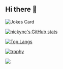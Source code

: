 ## Hi there 👋

![Jokes Card](https://readme-jokes.vercel.app/api)



[![nickync's GitHub stats](https://github-readme-stats.vercel.app/api?username=nickync&show_icons=true&theme=blue-green)](https://github.com/anuraghazra/github-readme-stats)

[![Top Langs](https://github-readme-stats.vercel.app/api/top-langs/?username=nickync&hide=roff,html,Jupyter%20Notebook,&langs_count=8&layout=compact&theme=blue-green)](https://github.com/anuraghazra/github-readme-stats)

[![trophy](https://github-profile-trophy.vercel.app/?username=nickync)](https://github.com/ryo-ma/github-profile-trophy)

![](https://komarev.com/ghpvc/?username=nickync)

<!--
**nickync/nickync** is a ✨ _special_ ✨ repository because its `README.md` (this file) appears on your GitHub profile.

Here are some ideas to get you started:

- 🔭 I’m currently working on ...
- 🌱 I’m currently learning ...
- 👯 I’m looking to collaborate on ...
- 🤔 I’m looking for help with ...
- 💬 Ask me about ...
- 📫 How to reach me: ...
- 😄 Pronouns: ...
- ⚡ Fun fact: ...
-->
